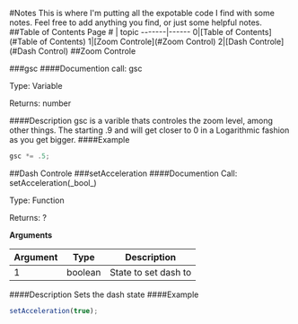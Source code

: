 #Notes
This is where I'm putting all the expotable code I find with some notes. Feel free to add anything you find, or just some helpful notes. 
##Table of Contents
Page # | topic
-------|------
0|[Table of Contents](#Table of Contents)
1|[Zoom Controle](#Zoom Control)
2|[Dash Controle](#Dash Control)
##Zoom Controle
<div id='Zoom Control'/>
###gsc
####Documention
call: gsc

Type: Variable

Returns: number

####Description
gsc is a varible thats controles the zoom level, among other things. The starting .9 and will get closer to 0 in a Logarithmic fashion as you get bigger. 
####Example
```javascript
gsc *= .5;
```
<div id='Dash Control'/>
##Dash Controle
###setAcceleration
####Documention
Call: setAcceleration(_bool_)

Type: Function

Returns: ?

**Arguments**

Argument | Type | Description
---|---| ---
1 | boolean | State to set dash to

####Description
Sets the dash state
####Example
```javascript
setAcceleration(true);
```
